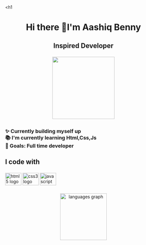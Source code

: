 <h1<h1 align="center">Hi there 👋I'm Aashiq Benny</h1>

###

<h2 align="center">Inspired Developer</h2>

###

<div align="center">
  <img height="200" src=""  />
</div>

###

<h2 align="left"></h2>

###

<h3 align="left">✨ Currently building myself up<br>📚 I'm currently learning Html,Css,Js<br>🎯 Goals: Full time developer</h3>

###

<h2 align="left">I code with</h2>

###

<div align="left">
  <img src="https://cdn.jsdelivr.net/gh/devicons/devicon/icons/html5/html5-original.svg" height="40" width="52" alt="html5 logo"  />
  <img src="https://cdn.jsdelivr.net/gh/devicons/devicon/icons/css3/css3-original.svg" height="40" width="52" alt="css3 logo"  />
  <img src="https://cdn.jsdelivr.net/gh/devicons/devicon/icons/javascript/javascript-original.svg" height="40" width="52" alt="javascript logo"  />
</div>

###

<div align="center">
  <img src="https://github-readme-stats.vercel.app/api/top-langs?username=SpringWater42&locale=en&hide_title=false&layout=compact&card_width=320&langs_count=5&theme=dracula&hide_border=false&order=2" height="150" alt="languages graph"  />
</div>

###
